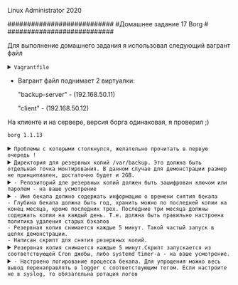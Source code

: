 Linux Administrator 2020

   ###########################
   #Домашнее задание 17 Borg #
   ###########################




Для выполнение домашнего задания я использовал следующий вагрант файл

<details>
<summary><code>Vagrantfile</code></summary>

```
# -*- mode: ruby -*-
# vi: set ft=ruby :
home = ENV['HOME']
ENV["LC_ALL"] = "en_US.UTF-8"

Vagrant.configure(2) do |config|
 config.vm.define "backup-server" do |subconfig|
 subconfig.vm.box = "centos/7"
 subconfig.vm.hostname="backup-server"
 subconfig.vm.network :private_network, ip: "192.168.50.11"
 subconfig.vm.provider "virtualbox" do |vb|
 vb.memory = "2024"
 vb.cpus = "1"
 second_disk = "/tmp/disk2.vmdk"
 unless File.exist?('/tmp/disk2.vmdk')
 vb.customize ['createhd', '--filename', second_disk, '--variant', 'Fixed', '--size', 5 * 1024]
 end
 vb.customize ['storageattach', :id, '--storagectl', 'IDE', '--port', 1, '--device', 0, '--type', 'hdd', '--medium', second_disk]
 end
 end
 config.vm.provision "ansible" do |ansible|
 ansible.compatibility_mode = "2.0"
 ansible.playbook = "playbook.yml"
end
 config.vm.define "client" do |subconfig|
 subconfig.vm.box = "centos/7"
 subconfig.vm.hostname="client"
 subconfig.vm.network :private_network, ip: "192.168.50.12"
 subconfig.vm.provider "virtualbox" do |vb|
 vb.memory = "2024"
 vb.cpus = "1"
 end
 end
 config.vm.provision "ansible" do |ansible|
 ansible.compatibility_mode = "2.0"
 ansible.playbook = "playbook1.yml"

     end
end



```
</details>

 - Вагрант файл поднимает 2 виртуалки: 

   "backup-server" - (192.168.50.11) 

   "client" -  (192.168.50.12)

На клиенте и на сервере, версия борга одинаковая, я проверил ;)


```
borg 1.1.13

```








<details>
<summary><code>Проблемы с которыми столкнулся, желательно прочитать в первую очередь !</code></summary>

```
1) Проблема: Когда только инициализируешь репозиторий, из условия задачи можно сделать "зашифровать ключом или  паролем", так вот, когда делаешь с паролем, как следствие из условия задачи ( Резервная копия снимается каждые 5 минут.)
Становится проблематичным, так как когда запускаешь скрипт на клиенте, что бы он связался с репозиторием сервера он постоянно требует, что бы ты вводил пароль для репозитория, поэтому я сделал просто с шифрованием, но без пароля ! Возможно это как то делается или обходится тем же скриптом, но я пока не нашел


2) Такой же момент, но с авторизацией ssh, то есть когда запускаешь скрипт на клиенте, и связываешься с сервером, то должен пройти авторизацию на сервер бэкап, что так же становится проблематичным если условия задачи (Резервная копия снимается каждые 5 минут)
Решение было сделать следующие я просто сделал авторизацию по ключам. Сгененрировал закрытый ключ его я сотавил на клиенте, а закрытый поместил на удаленную машину вм вагрант. После этого все работает.


```

Возможно, я что то не так понял, если что  поправьте плиз


</details>








<details>
<summary><code>Директория для резервных копий /var/backup. Это должна быть отдельная точка монтирования. В данном случае для демонстрации размер не принципиален, достаточно будет и 2GB.</code></summary>

```

Тут все просто, все это за меня сделает "ansible" можно посмотреть playbook.yml он установит Borg, создаст каталог /var/backup, сформирует файловую систему "xfs" и примонтирует ее на отдельный диск.

/dev/sdb с обьемом, я сделал 5GB (Можно запустить вагран файл все должно быть ровно )
 
```

```

[root@backup-server ~]# lsblk
NAME   MAJ:MIN RM SIZE RO TYPE MOUNTPOINT
sda      8:0    0  40G  0 disk 
└─sda1   8:1    0  40G  0 part /
sdb      8:16   0   5G  0 disk /var/backup
[root@backup-server ~]# df -hT
Filesystem     Type      Size  Used Avail Use% Mounted on
devtmpfs       devtmpfs  900M     0  900M   0% /dev
tmpfs          tmpfs     907M     0  907M   0% /dev/shm
tmpfs          tmpfs     907M  8.6M  899M   1% /run
tmpfs          tmpfs     907M     0  907M   0% /sys/fs/cgroup
/dev/sda1      xfs        40G  3.4G   37G   9% /
/dev/sdb       xfs       5.0G   45M  5.0G   1% /var/backup
tmpfs          tmpfs     182M     0  182M   0% /run/user/0
tmpfs          tmpfs     182M     0  182M   0% /run/user/1000
[root@backup-server ~]# 


```
</details>

<details>
<summary><code>- Репозиторий дле резервных копий должен быть зашифрован ключом или паролем - на ваше усмотрение</code></summary>

Инициализируем репозиторий с шифрованием c клиента на сервер  (сделал с шифрованием, но без пароля )



```

[root@client ~]# borg init --encryption=repokey-blake2 192.168.50.11:/var/backup/
Using a pure-python msgpack! This will result in lower performance.
root@192.168.50.11's password: 
Remote: Using a pure-python msgpack! This will result in lower performance.
Enter new passphrase: 
Enter same passphrase again: 
Do you want your passphrase to be displayed for verification? [yN]: n
Make sure the passphrase displayed above is exactly what you wanted.

By default repositories initialized with this version will produce security
errors if written to with an older version (up to and including Borg 1.0.8).

If you want to use these older versions, you can disable the check by running:
borg upgrade --disable-tam ssh://192.168.50.11/var/backup

See https://borgbackup.readthedocs.io/en/stable/changes.html#pre-1-0-9-manifest-spoofing-vulnerability for details about the security implications.

IMPORTANT: you will need both KEY AND PASSPHRASE to access this repo!
Use "borg key export" to export the key, optionally in printable format.
Write down the passphrase. Store both at safe place(s).

[root@client ~]# 



```

Провереям что репа создалась

```
[root@backup-server backup]# pwd
/var/backup
[root@backup-server backup]# ll
total 64
-rw------- 1 root root   964 Aug 16 12:15 config
drwx------ 3 root root    15 Aug 16 12:15 data
-rw------- 1 root root    52 Aug 16 12:15 hints.1
-rw------- 1 root root 41258 Aug 16 12:15 index.1
-rw------- 1 root root   190 Aug 16 12:15 integrity.1
-rw------- 1 root root    16 Aug 16 12:15 nonce
-rw------- 1 root root    73 Aug 16 12:14 README
[root@backup-server backup]# 

```

О том, что шифрование работает, я так понял нам об этом говорит строка <code>Encrypted: Yes (repokey BLAKE2b)</code>

```

[root@backup-server var]# borg info /var/backup/
Using a pure-python msgpack! This will result in lower performance.
Enter passphrase for key /var/backup: 
Repository ID: bc62147450f6f56d138572059eaa474db0de01e343733dcf3e02b4e52ddc6e61
Location: /var/backup
Encrypted: Yes (repokey BLAKE2b)
Cache: /root/.cache/borg/bc62147450f6f56d138572059eaa474db0de01e343733dcf3e02b4e52ddc6e61
Security dir: /root/.config/borg/security/bc62147450f6f56d138572059eaa474db0de01e343733dcf3e02b4e52ddc6e61
------------------------------------------------------------------------------
                       Original size      Compressed size    Deduplicated size
                       All archives:                    0 B                  0 B                  0 B
                       
                       Unique chunks         Total chunks
                       Chunk index:                       0                    0
[root@backup-server var]# 
                                              

```

</details>




<details>
<summary><code>- Имя бекапа должно содержать информацию о времени снятия бекапа
- Глубина бекапа должна быть год, хранить можно по последней копии на конец месяца, кроме последних трех. Последние три месяца должны содержать копии на каждый день. Т.е. должна быть правильно настроена политика удаления старых бэкапов
- Резервная копия снимается каждые 5 минут. Такой частый запуск в целях демонстрации.
- Написан скрипт для снятия резервных копий.</code></summary>


Тут я так понял нужно написать скрипт для запуска. ну чтож переходим на client (192.168.50.12)

Скрипт


```

#!/bin/bash


BACKUP_USER=root
BACKUP_HOST=192.168.50.11
BACKUP_DIR=/var/backup

REPOSITORY=$BACKUP_HOST:$BACKUP_DIR



borg create -v -stats \
$REPOSITORY::'{now:%Y-%m-%d-%H-%M}' \
/etc

borg prune -v --show-rc --list $REPOSITORY \
--keep-monthly=9 --keep-daily=90 


```

Запускаем наш тестовый скрипт <code>./run-borg.sh</code> Предварительно сгенерировав пару ключей для безпарольной авторизации с удаленным сервером, где находится наш репозиторий. 


```
[root@client ~]# ./run-borg.sh 
Using a pure-python msgpack! This will result in lower performance.
Remote: Using a pure-python msgpack! This will result in lower performance.
Creating archive at "192.168.50.11:/var/backup::{now:%Y-%m-%d-%H-%M}"
------------------------------------------------------------------------------
Archive name: 2020-08-16-14-48
Archive fingerprint: 4282470a4a440bff83f7bce3db5cc42828d41ed241ddfa157c24d6a564e2f05b
Time (start): Sun, 2020-08-16 14:48:22
Time (end):   Sun, 2020-08-16 14:48:31
Duration: 9.19 seconds
Number of files: 1726
Utilization of max. archive size: 0%
------------------------------------------------------------------------------
Original size      Compressed size    Deduplicated size
This archive:               28.54 MB             13.55 MB             11.89 MB
All archives:               28.54 MB             13.55 MB             11.89 MB
                       
Unique chunks         Total chunks
Chunk index:                    1305                 1723
------------------------------------------------------------------------------
Using a pure-python msgpack! This will result in lower performance.
                                              
```
Тестовый запуск прошел успешно .


Сейчас посмотрим все архивы которые есть в нашем репозитории

```
root@client ~]# borg list 192.168.50.11:/var/backup
Using a pure-python msgpack! This will result in lower performance.
Remote: Using a pure-python msgpack! This will result in lower performance.
2020-08-16-14-48                     Sun, 2020-08-16 14:48:22 [4282470a4a440bff83f7bce3db5cc42828d41ed241ddfa157c24d6a564e2f05b]
[root@client ~]# 

```

тут видим актуальную дату, как в условии задачи

Далее в скрипт добавим ротация и хранение бэкапов, исходя из документации делается это через "borg prune", если честно то условие задачи я нихрена непонял.
 На сколько я понял правило должно быть таким:
 <code>--keep-monthly=9</code> - Хранить по последней копии на конец месяца
 <code>--keep-daily=90</code> - Последние три месяца должны содержать копии на каждый день.
 
Попытаюсь рассказть логику, Глубина бэкапа 1 год, то есть всего должно быть бэкапов за год 9 месяцев + 90 дней = будет год.


</details>


<details>
<summary><code>Резервная копия снимается каждые 5 минут.Скрипт запускается из соответствующей Cron джобы, либо systemd timer-а - на ваше усмотрение.</code></summary>


Попробую сделать через systemd timer, но для начала создадим юнит, создадим файл и назовем его "borg.service" и помещаем его  в /etc/systemd/system

```


[root@client system]# ll
total 12
drwxr-xr-x. 2 root root   32 Apr 30 22:06 basic.target.wants
-rw-r--r--  1 root root  328 Aug 16 19:55 borg.service
-rw-r--r--  1 root root  144 Aug 16 20:30 borg.timer
lrwxrwxrwx. 1 root root   57 Apr 30 22:06 dbus-org.freedesktop.nm-dispatcher.service -> /usr/lib/systemd/system/NetworkManager-dispatcher.service
lrwxrwxrwx. 1 root root   37 Apr 30 22:08 default.target -> /lib/systemd/system/multi-user.target
drwxr-xr-x. 2 root root   87 Apr 30 22:06 default.target.wants
drwxr-xr-x. 2 root root   38 Apr 30 22:07 dev-virtio\x2dports-org.qemu.guest_agent.0.device.wants
drwxr-xr-x. 2 root root   32 Apr 30 22:06 getty.target.wants
drwxr-xr-x. 2 root root   35 Apr 30 22:06 local-fs.target.wants
drwxr-xr-x. 2 root root 4096 Aug 16 06:50 multi-user.target.wants
drwxr-xr-x. 2 root root   48 Apr 30 22:06 network-online.target.wants
drwxr-xr-x. 2 root root   31 Apr 30 22:06 remote-fs.target.wants
drwxr-xr-x. 2 root root   28 Apr 30 22:06 sockets.target.wants
drwxr-xr-x. 2 root root  171 Apr 30 22:06 sysinit.target.wants
drwxr-xr-x. 2 root root   44 Apr 30 22:06 system-update.target.wants
drwxr-xr-x  2 root root   24 Aug 16 20:12 timers.target.wants
drwxr-xr-x. 2 root root   58 Apr 30 22:06 vmtoolsd.service.requires
[root@client system]# 


```



```
[Unit]
Description=unit borg Kostyuk_Ruslan

[Service]
#Type=notify
#EnvironmentFile=/etc/sysconfig/log_otus
ExecStart=/bin/borg create -v --stats 192.168.50.11:/var/backup::'{now:%Y-%m-%d-%H-%M}' /etc
ExecReload=/bin/kill -HUP $MAINPID
KillMode=process
Restart=on-failure
RestartSec=10s

[Install]
WantedBy=multi-user.target


```
В принципе можно было бы его усовершенствовать в плане добавив а не писать прямым текстом наш репозиторий, применив к нему EnvironmentFile, но было лень :)
Сделаем <code>systemctl daemon-reload</code> и <code>systemctl start borg</code> и  добавляем в автозагрузку <code>systemctl enable borg.service</code>





Далее пишем наш borg.timer с запуском на каждые 5 минут и так же <code>systemctl daemon-reload</code> и <code>systemctl start borg.timer</code> <code>systemctl enable borg.timer</code>


```

[Unit]
Description=Каждые 5 минут

[Timer]
OnCalendar=*:0/5

#OnBootSec=30sec
#OnUnitActiveSec=1d


[Install]
WantedBy=timers.target

```




Проверяем  и видим что наш юнит работает, сделал бэкап после запуска

```

[root@client system]# systemctl status borg
● borg.service - unit egrep Kostyuk_Ruslan
   Loaded: loaded (/etc/systemd/system/borg.service; disabled; vendor preset: disabled)
   Active: inactive (dead) since Sun 2020-08-16 20:45:13 UTC; 7s ago
  Process: 24454 ExecStart=/bin/borg create -v --stats 192.168.50.11:/var/backup::'{now:%Y-%m-%d-%H-%M}' /etc (code=exited, status=0/SUCCESS)
 Main PID: 24454 (code=exited, status=0/SUCCESS)

Aug 16 20:45:13 client borg[24454]: Duration: 4.33 seconds
Aug 16 20:45:13 client borg[24454]: Number of files: 1728
Aug 16 20:45:13 client borg[24454]: Utilization of max. archive size: 0%
Aug 16 20:45:13 client borg[24454]: ------------------------------------------------------------------------------
Aug 16 20:45:13 client borg[24454]: Original size      Compressed size    Deduplicated size
Aug 16 20:45:13 client borg[24454]: This archive:               28.54 MB             13.55 MB                642 B
Aug 16 20:45:13 client borg[24454]: All archives:              285.37 MB            135.47 MB             12.29 MB
Aug 16 20:45:13 client borg[24454]: Unique chunks         Total chunks
Aug 16 20:45:13 client borg[24454]: Chunk index:                    1328                17228
Aug 16 20:45:13 client borg[24454]: ------------------------------------------------------------------------------
[root@client system]# 


```

Проверяем, что наш таймер работает 


```


[root@client ~]# systemctl status borg.timer
● borg.timer - Каждые 5 минут
   Loaded: loaded (/etc/systemd/system/borg.timer; enabled; vendor preset: disabled)
      Active: active (waiting) since Mon 2020-08-17 08:59:42 UTC; 3min 3s ago
      
      Aug 17 08:59:42 client systemd[1]: Started Каждые 5 минут.
      [root@client ~]# 
      

```






Далее проверим как отработает наш таймер, я проверяю это командой <code>systemctl list-timers</code> и отсчитываю время в графе "LEFT" ровно через 5 минут он обнуляется и снова идет отчет, таймер работает + я еще проверял так
сделал два экрана на одном экране запустил <code>watch -n1 systemctl status borg.service</code> , а на втором экране запустил <code>watch -n1 systemctl status borg.timer</code> и наблюдал как юнит в режиме реального времени перезапускается каждые 5 минут, время можно плюч посмотреть в

<code>Active: inactive (dead) since Sun 2020-08-16 20:45:13 UTC; 7s ago</code>  "ago"  здесь, онон обнуляется по истечению пяти минут.

```
[root@client ~]# systemctl list-timers
NEXT                         LEFT      LAST                         PASSED       UNIT                         ACTIVATES
Mon 2020-08-17 09:05:00 UTC  4s left   Mon 2020-08-17 09:00:00 UTC  4min 55s ago borg.timer                   borg.service
Mon 2020-08-17 09:14:35 UTC  9min left n/a                          n/a          systemd-tmpfiles-clean.timer systemd-tmpfiles-clean.service

2 timers listed.
Pass --all to see loaded but inactive timers, too.
[root@client ~]# 



```
Запустил примерно на 30 минут наш таймер и  посмотрим на наш репозиторий с бэкапами и его время выполнения


```



```



</details>





<details>
<summary><code>- Настроено логирование процесса бекапа. Для упрощения можно весь вывод перенаправлять в logger с соответствующим тегом. Если настроите не в syslog, то обязательна ротация логов</code></summary>





</details>








